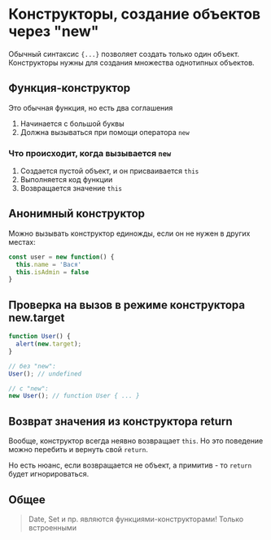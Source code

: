 # Конструкторы, создание объектов через "new"

Обычный синтаксис `{...}` позволяет создать только один объект. 
Конструкторы нужны для создания множества однотипных объектов.

## Функция-конструктор

Это обычная функция, но есть два соглашения

1. Начинается с большой буквы
2. Должна вызываться при помощи оператора `new`

### Что происходит, когда вызывается `new`

1. Создается пустой объект, и он присваивается `this`
2. Выполняется код функции
3. Возвращается значение `this`

## Анонимный конструктор

Можно вызывать конструктор единожды, если он не нужен в других местах:

```js
const user = new function() {
  this.name = 'Вася'
  this.isAdmin = false
}
```

## Проверка на вызов в режиме конструктора new.target

```js
function User() {
  alert(new.target);
}

// без "new":
User(); // undefined

// с "new":
new User(); // function User { ... }
```

## Возврат значения из конструктора return

Вообще, конструктор всегда неявно возвращает `this`. Но это поведение можно перебить и вернуть свой `return`.

Но есть нюанс, если возвращается не объект, а примитив - то `return` будет игнорироваться.

## Общее

> Date, Set и пр. являются функциями-конструкторами! Только встроенными


